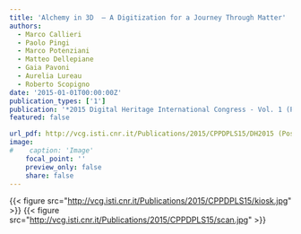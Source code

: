 ```yaml
---
title: 'Alchemy in 3D  – A Digitization for a Journey Through Matter'
authors:
  - Marco Callieri
  - Paolo Pingi
  - Marco Potenziani
  - Matteo Dellepiane
  - Gaia Pavoni
  - Aurelia Lureau
  - Roberto Scopigno
date: '2015-01-01T00:00:00Z'
publication_types: ['1']
publication: '*2015 Digital Heritage International Congress - Vol. 1 (Proc. of)*'
featured: false

url_pdf: http://vcg.isti.cnr.it/Publications/2015/CPPDPLS15/DH2015 (Post) - Alchemy in 3D A Digitization for a Journey Through Matter.pdf
image:
#    caption: 'Image'
    focal_point: ''
    preview_only: false
    share: false
---
```

{{< figure src="http://vcg.isti.cnr.it/Publications/2015/CPPDPLS15/kiosk.jpg" >}}
{{< figure src="http://vcg.isti.cnr.it/Publications/2015/CPPDPLS15/scan.jpg" >}}

